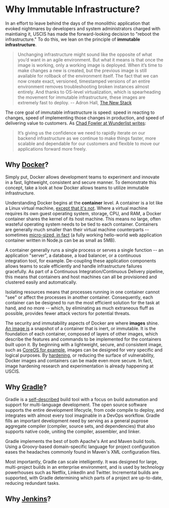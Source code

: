 # Why Immutable Infrastructure?

In an effort to leave behind the days of the monolithic application that evoked nightmares by developers and system administrators charged with maintiaing it, USCIS has made the forward-looking decision to "reboot the infrastructure."  To do this, we lean on the principle of **immutable infrastructure**.  

> Unchanging infrastructure might sound like the opposite of what you’d want in an agile environment.  But what it means is that once the image is working, only a working image is deployed. When it’s time to make changes a new is created, but the previous image is still available for rollback of the environment itself. The fact that we can now create exact, versioned, timestamped versions of an entire environment removes troubleshooting broken instances almost entirely. And thanks to OS-level virtualization, which is spearheading the movement for immutable infrastructure, these images are extremely fast to deploy.
> -- Adron Hall, [The New Stack](http://thenewstack.io/a-brief-look-at-immutable-infrastructure-and-why-it-is-such-a-quest/)

The core goal of immutable infrastructure is speed:  speed in reacting to changes, speed of implementing those changes in production, and speed of delivering value to customers.  As [Chad Fowler at Wunderlist writes](http://chadfowler.com/blog/2013/06/23/immutable-deployments/):

> It’s giving us the confidence we need to rapidly iterate on our backend infrastructure as we continue to make things faster, more scalable and dependable for our customers and flexible to move our applications forward more freely.

## Why [Docker](https://www.docker.com/)?

Simply put, Docker allows development teams to experiment and innovate in a fast, lightweight, consistent and secure manner.  To demonstrate this concept, take a look at how Docker allows teams to utilize immutable infrastructure.

Understanding Docker begins at the **container** level.  A container is a lot like a Linux virtual machine, [except that it's not](http://www.informationweek.com/strategic-cio/it-strategy/containers-explained-9-essentials-you-need-to-know/a/d-id/1318961).  Where a virtual machine requires its own guest operating system, storage, CPU, and RAM, a Docker container shares the kernel of its host machine.  This means no large, often wasteful operating system needs to be tied to each container.  Containers are generally much smaller than their virtual machine counterparts -- sometimes [micro-sized, in fact](http://www.iron.io/blog/2016/01/microcontainers-tiny-portable-containers.html) (a fully working hello-world web application container written in Node.js can be as small as 5MB).

A container generally runs a single process or serves a single function -- an application "server", a database, a load balancer, or a continuous integration tool, for example.  De-coupling these application components allows teams to scale efficiently and handle infrastructure failures gracefully.  As part of a Continuous Integration/Continuous Delivery pipeline, this means that containers and host machines can all be provisioned and clustered easily and automatically.

Isolating resources means that processes running in one container cannot "see" or affect the processes in another container.  Consequently, each container can be designed to run the most efficient solution for the task at hand, and no more -- which, by eliminating as much extraneous fluff as possible, provides fewer attack vectors for potential threats.

The security and immutability aspects of Docker are where **images** shine.  [An image is](http://stackoverflow.com/questions/23735149/docker-image-vs-container/26960888#26960888) a snapshot of a container that is inert, or immutable.  It is the foundation of each container, composed of layers of other images, which describe the features and commands to be implemented for the containers built upon it.  By beginning with a lightweight, secure, and consistent image, such as [CoreOS for example](https://coreos.com/), images can be designed for very specific and logical purposes.  By [hardening](http://linux-audit.com/docker-security-best-practices-for-your-vessel-and-containers/), or reducing the surface of vulnerability, Docker images and containers can be made even more secure.  In fact, image hardening research and experimentation is already happening at USCIS.

## Why [Gradle](http://gradle.org/)?

Gradle is a [self-described](https://github.com/gradle/gradle) build tool with a focus on build automation and support for multi-language development.  The open source software supports the entire development lifecycle, from code compile to deploy, and integrates with almost every tool imaginable in a DevOps workflow.  Gradle fills an important development need by serving as a general puprose aggregate compiler (compiler, source sets, and dependencies) that also supports native code, uniting the compiler, assembler, and linker.

Gradle implements the best of both Apache's Ant and Maven build tools.  Using a Groovy-based domain-specific language for project configuration eases the headaches commonly found in Maven's XML configuration files.  

Most importantly, Gradle can scale intelligently.  It was designed for large, multi-project builds in an enterprise environment, and is used by technology powerhouses such as Netflix, LinkedIn and Twitter.  Incremental builds are supported, with Gradle determining which parts of a project are up-to-date, reducing redundant tasks.

## Why [Jenkins](https://jenkins-ci.org/)?




